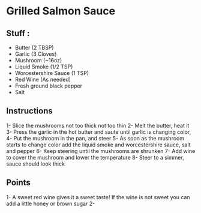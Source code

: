 # Grilled Salmon Sauce

## Stuff :
* Butter (2 TBSP)
* Garlic (3 Cloves)
* Mushroom (~16oz)
* Liquid Smoke (1/2 TSP)
* Worcestershire Sauce (1 TSP)
* Red Wine (As needed)
* Fresh ground black pepper 
* Salt

## Instructions
1- Slice the mushrooms not too thick not too thin
2- Melt the butter, heat it
3- Press the garlic in the hot butter and saute until garlic is changing color, 
4- Put the mushroom in the pan, and steer 
5- As soon as the mushroom starts to change color add the liquid smoke and worcestershire sauce, salt and pepper
6- Keep steering until the mushrooms are shrunken 
7- Add wine to cover the mushroom and lower the temperature
8- Steer to a simmer, sauce should look thick


## Points
1- A sweet red wine gives it a sweet taste! If the wine is not sweet you can add a little honey or brown sugar
2- 

